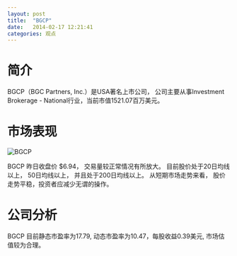 ```yaml
---
layout: post
title:  "BGCP"
date:   2014-02-17 12:21:41
categories: 观点
---
```


# 简介
BGCP（BGC Partners, Inc.）是USA著名上市公司，
公司主要从事Investment Brokerage - National行业，当前市值1521.07百万美元。

# 市场表现

![BGCP](http://finviz.com/chart.ashx?t=BGCP&ty=c&ta=1&p=d&s=l)

BGCP 昨日收盘价 $6.94，
交易量较正常情况有所放大。
目前股价处于20日均线以上，
50日均线以上，
并且处于200日均线以上。
从短期市场走势来看，
股价走势平稳，投资者应减少无谓的操作。

# 公司分析
BGCP 目前静态市盈率为17.79, 动态市盈率为10.47，每股收益0.39美元,
市场估值较为合理。
